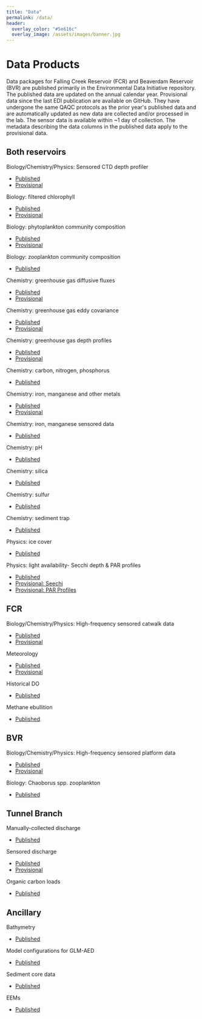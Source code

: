 ```yaml
---
title: "Data"
permalink: /data/
header:
  overlay_color: "#5e616c"
  overlay_image: /assets/images/banner.jpg
---
```


# Data Products

Data packages for Falling Creek Reservoir (FCR) and Beaverdam Reservoir (BVR) are published primarily in the Environmental Data Initiative repository. The published data are updated on the annual calendar year. Provisional data since the last EDI publication are available on GitHub.  They have undergone the same QAQC protocols as the prior year's published data and are automatically updated as new data are collected and/or processed in the lab.  The sensor data is available within ~1 day of collection.  The metadata describing the data columns in the published data apply to the provisional data.  

## Both reservoirs
 
Biology/Chemistry/Physics: Sensored CTD depth profiler
- [Published](https://portal.edirepository.org/nis/mapbrowse?scope=edi&identifier=200)
- [Provisional](https://raw.githubusercontent.com/CareyLabVT/Reservoirs/master/Data/DataNotYetUploadedToEDI/Raw_CTD/ctd_L1.csv)

Biology: filtered chlorophyll
- [Published](https://portal.edirepository.org/nis/mapbrowse?scope=edi&identifier=555)
- [Provisional](https://raw.githubusercontent.com/CareyLabVT/Reservoirs/master/Data/DataNotYetUploadedToEDI/Raw_chla/Filt_chla_L1.csv)

Biology: phytoplankton community composition
- [Published](https://portal.edirepository.org/nis/mapbrowse?scope=edi&identifier=272)
- [Provisional](https://github.com/CareyLabVT/Reservoirs/raw/master/Data/DataNotYetUploadedToEDI/FluoroProbe/fluoroprobe_L1.csv)

Biology: zooplankton community composition
- [Published](https://portal.edirepository.org/nis/mapbrowse?scope=edi&identifier=197)

Chemistry: greenhouse gas diffusive fluxes
- [Published](https://portal.edirepository.org/nis/mapbrowse?scope=edi&identifier=1082)
- [Provisional](https://raw.githubusercontent.com/CareyLabVT/Reservoirs/master/Data/DataNotYetUploadedToEDI/UGGA/UGGA_Raw/UGGA_L1.csv)

Chemistry: greenhouse gas eddy covariance
- [Published](https://portal.edirepository.org/nis/mapbrowse?scope=edi&identifier=1061)
- [Provisional](https://github.com/CareyLabVT/Reservoirs/blob/master/Data/DataNotYetUploadedToEDI/EddyFlux_Processing/EddyPro_Cleaned_L1.csv)

Chemistry: greenhouse gas depth profiles
-  [Published](https://portal.edirepository.org/nis/mapbrowse?scope=edi&identifier=551)
-  [Provisional](https://raw.githubusercontent.com/CareyLabVT/Reservoirs/master/Data/DataNotYetUploadedToEDI/Raw_GHG/L1_manual_GHG.csv)

Chemistry: carbon, nitrogen, phosphorus
- [Published](https://portal.edirepository.org/nis/mapbrowse?scope=edi&identifier=199)

Chemistry: iron, manganese and other metals
- [Published](https://portal.edirepository.org/nis/mapbrowse?scope=edi&identifier=455)
- [Provisional](https://raw.githubusercontent.com/CareyLabVT/Reservoirs/master/Data/DataNotYetUploadedToEDI/Metals_Data/metals_L1.csv)

Chemistry: iron, manganese sensored data
- [Published](https://portal.edirepository.org/nis/mapbrowse?scope=edi&identifier=1360)

Chemistry: pH
- [Published](https://portal.edirepository.org/nis/mapbrowse?scope=edi&identifier=198)
  
Chemistry: silica
- [Published](https://portal.edirepository.org/nis/mapbrowse?scope=edi&identifier=542) 

Chemistry: sulfur
- [Published](https://portal.edirepository.org/nis/mapbrowse?scope=edi&identifier=607)

Chemistry: sediment trap
- [Published](https://portal.edirepository.org/nis/mapbrowse?scope=edi&identifier=1474)

Physics: ice cover
- [Published](https://portal.edirepository.org/nis/mapbrowse?scope=edi&identifier=456)
  
Physics: light availability- Secchi depth & PAR profiles
- [Published](https://portal.edirepository.org/nis/mapbrowse?scope=edi&identifier=198)
- [Provisional: Seechi](https://raw.githubusercontent.com/CareyLabVT/Reservoirs/master/Data/DataNotYetUploadedToEDI/Secchi/secchi_L1.csv)
- [Provisional: PAR Profiles](https://raw.githubusercontent.com/CareyLabVT/Reservoirs/master/Data/DataNotYetUploadedToEDI/YSI_PAR/ysi_L1.csv)

## FCR

Biology/Chemistry/Physics: High-frequency sensored catwalk data
- [Published](https://portal.edirepository.org/nis/mapbrowse?scope=edi&identifier=271)
- [Provisional](https://raw.githubusercontent.com/FLARE-forecast/FCRE-data/fcre-catwalk-data-qaqc/fcre-waterquality_L1.csv)

Meteorology
- [Published](https://portal.edirepository.org/nis/mapbrowse?scope=edi&identifier=389)
- [Provisional](https://raw.githubusercontent.com/FLARE-forecast/FCRE-data/fcre-metstation-data-qaqc/FCRmet_L1.csv)
  
Historical DO
- [Published](https://portal.edirepository.org/nis/mapbrowse?scope=edi&identifier=1357)
  
Methane ebullition
- [Published](https://portal.edirepository.org/nis/mapbrowse?scope=edi&identifier=440)

## BVR

Biology/Chemistry/Physics: High-frequency sensored platform data
- [Published](https://portal.edirepository.org/nis/mapbrowse?scope=edi&identifier=725)
- [Provisional](https://raw.githubusercontent.com/FLARE-forecast/BVRE-data/bvre-platform-data-qaqc/bvre-waterquality_L1.csv)

Biology: Chaoborus spp. zooplankton
- [Published](https://portal.edirepository.org/nis/mapbrowse?scope=edi&identifier=828)

## Tunnel Branch

Manually-collected discharge
- [Published](https://portal.edirepository.org/nis/mapbrowse?scope=edi&identifier=454)
  
Sensored discharge
- [Published](https://portal.edirepository.org/nis/mapbrowse?scope=edi&identifier=202)
- [Provisional](https://github.com/CareyLabVT/Reservoirs/raw/master/Data/DataNotYetUploadedToEDI/Raw_inflow/WVWA_weirInflow_L1.csv)
  
Organic carbon loads
- [Published](https://portal.edirepository.org/nis/mapbrowse?scope=edi&identifier=127)

## Ancillary

Bathymetry
- [Published](https://portal.edirepository.org/nis/mapbrowse?scope=edi&identifier=1254)
  
Model configurations for GLM-AED
- [Published](https://portal.edirepository.org/nis/mapbrowse?scope=edi&identifier=1127)
  
Sediment core data
- [Published](https://portal.edirepository.org/nis/mapbrowse?scope=edi&identifier=1299)
  
EEMs
- [Published](https://portal.edirepository.org/nis/mapbrowse?scope=edi&identifier=841)




